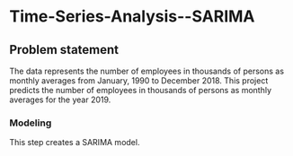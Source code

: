# Time-Series-Analysis--SARIMA

## Problem statement

The data represents the number of employees in thousands of persons as monthly averages from January, 1990 to December 2018.
This project predicts the number of employees in thousands of persons as monthly averages for the year 2019.






### Modeling
 This step creates a SARIMA model.<br><br>
 
